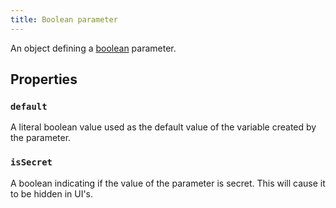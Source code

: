 ```yaml
---
title: Boolean parameter
---
```


An object defining a [boolean](../../types/boolean.md) parameter.

## Properties

### `default`

A literal boolean value used as the default value of the variable created by the parameter.

### `isSecret`

A boolean indicating if the value of the parameter is secret. This will cause it to be hidden in UI's. 

